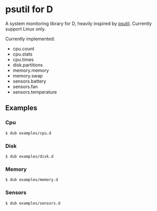 # psutil for D

A system monitoring library for D, heavily inspired by [psutil](https://github.com/giampaolo/psutil). Currently support Linux only.

Currently implemented:

- cpu.count
- cpu.stats
- cpu.times
- disk.partitions
- memory.memory
- memory.swap
- sensors.battery
- sensors.fan
- sensors.temperature

## Examples

### Cpu

```console
$ dub examples/cpu.d
```

### Disk

```console
$ dub examples/disk.d
```

### Memory

```console
$ dub examples/memory.d
```

### Sensors

```console
$ dub examples/sensors.d
```
